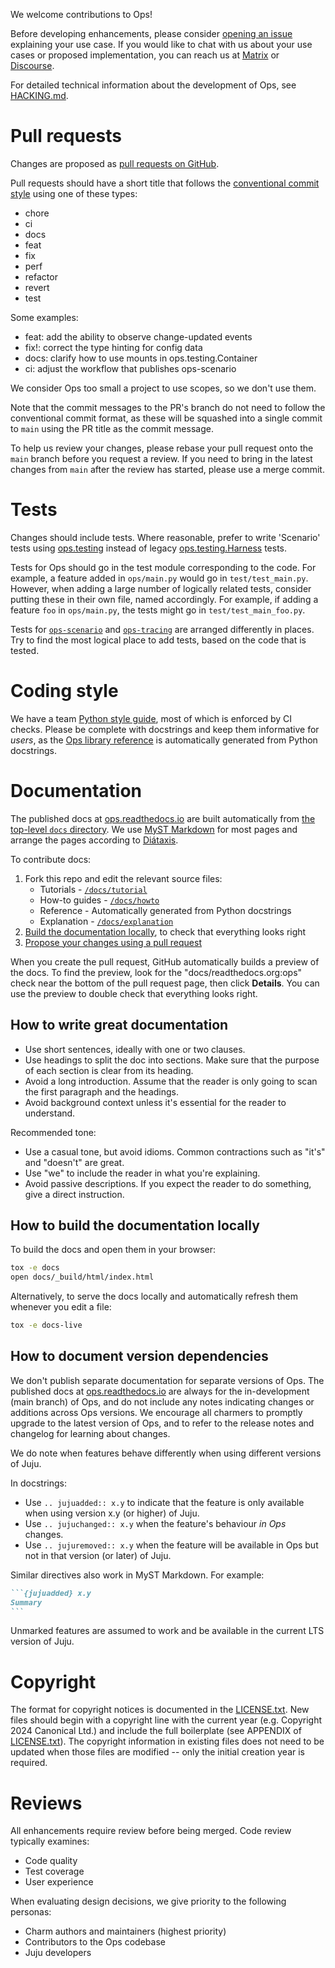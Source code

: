 We welcome contributions to Ops!

Before developing enhancements, please consider [opening an issue](https://github.com/canonical/operator/issues) explaining your use case. If you would like to chat with us about your use cases or proposed implementation, you can reach us at [Matrix](https://matrix.to/#/#charmhub-charmdev:ubuntu.com) or [Discourse](https://discourse.charmhub.io/).

For detailed technical information about the development of Ops, see [HACKING.md](./HACKING.md).

# Pull requests

Changes are proposed as [pull requests on GitHub](https://github.com/canonical/operator/pulls).

Pull requests should have a short title that follows the [conventional commit style](https://www.conventionalcommits.org/en/) using one of these types:

- chore
- ci
- docs
- feat
- fix
- perf
- refactor
- revert
- test

Some examples:

- feat: add the ability to observe change-updated events
- fix!: correct the type hinting for config data
- docs: clarify how to use mounts in ops.testing.Container
- ci: adjust the workflow that publishes ops-scenario

We consider Ops too small a project to use scopes, so we don't use them.

Note that the commit messages to the PR's branch do not need to follow the conventional commit format, as these will be squashed into a single commit to `main` using the PR title as the commit message.

To help us review your changes, please rebase your pull request onto the `main` branch before you request a review. If you need to bring in the latest changes from `main` after the review has started, please use a merge commit.

# Tests

Changes should include tests. Where reasonable, prefer to write 'Scenario' tests using [ops.testing](https://ops.readthedocs.io/en/latest/reference/ops-testing.html) instead of legacy [ops.testing.Harness](https://ops.readthedocs.io/en/latest/reference/ops-testing-harness.html) tests.

Tests for Ops should go in the test module corresponding to the code. For example, a feature added in `ops/main.py` would go in `test/test_main.py`. However, when adding a large number of logically related tests, consider putting these in their own file, named accordingly. For example, if adding a feature `foo` in `ops/main.py`, the tests might go in `test/test_main_foo.py`.

Tests for [`ops-scenario`](https://github.com/canonical/operator/tree/main/testing/tests) and [`ops-tracing`](https://github.com/canonical/operator/tree/main/tracing/test) are arranged differently in places. Try to find the most logical place to add tests, based on the code that is tested.

# Coding style

We have a team [Python style guide](./STYLE.md), most of which is enforced by CI checks. Please be complete with docstrings and keep them informative for _users_, as the [Ops library reference](https://ops.readthedocs.io/en/latest/reference/index.html) is automatically generated from Python docstrings.

# Documentation

The published docs at [ops.readthedocs.io](https://ops.readthedocs.io/en/latest/index.html) are built automatically from [the top-level `docs` directory](./docs). We use [MyST Markdown](https://mystmd.org/) for most pages and arrange the pages according to [Diátaxis](https://diataxis.fr/).

To contribute docs:

1. Fork this repo and edit the relevant source files:
    - Tutorials - [`/docs/tutorial`](./docs/tutorial)
    - How-to guides - [`/docs/howto`](./docs/howto)
    - Reference - Automatically generated from Python docstrings
    - Explanation - [`/docs/explanation`](./docs/explanation)
2. [Build the documentation locally](#how-to-build-the-documentation-locally), to check that everything looks right
3. [Propose your changes using a pull request](#pull-requests)

When you create the pull request, GitHub automatically builds a preview of the docs. To find the preview, look for the "docs/readthedocs.org:ops" check near the bottom of the pull request page, then click **Details**. You can use the preview to double check that everything looks right.

## How to write great documentation

- Use short sentences, ideally with one or two clauses.
- Use headings to split the doc into sections. Make sure that the purpose of each section is clear from its heading.
- Avoid a long introduction. Assume that the reader is only going to scan the first paragraph and the headings.
- Avoid background context unless it's essential for the reader to understand.

Recommended tone:

- Use a casual tone, but avoid idioms. Common contractions such as "it's" and "doesn't" are great.
- Use "we" to include the reader in what you're explaining.
- Avoid passive descriptions. If you expect the reader to do something, give a direct instruction.

## How to build the documentation locally

To build the docs and open them in your browser:

```sh
tox -e docs
open docs/_build/html/index.html
```

Alternatively, to serve the docs locally and automatically refresh them whenever you edit a file:

```sh
tox -e docs-live
```

## How to document version dependencies

We don't publish separate documentation for separate versions of Ops. The published docs at [ops.readthedocs.io](https://ops.readthedocs.io/en/latest/index.html) are always for the in-development (main branch) of Ops, and do not include any notes indicating changes or additions across Ops versions. We encourage all charmers to promptly upgrade to the latest version of Ops, and to refer to the release notes and changelog for learning about changes.

We do note when features behave differently when using different versions of Juju.

In docstrings:

- Use `.. jujuadded:: x.y` to indicate that the feature is only available when using version x.y (or higher) of Juju.
- Use `.. jujuchanged:: x.y` when the feature's behaviour _in Ops_ changes.
- Use `.. jujuremoved:: x.y` when the feature will be available in Ops but not in that version (or later) of Juju.

Similar directives also work in MyST Markdown. For example:

````markdown
```{jujuadded} x.y
Summary
```
````

Unmarked features are assumed to work and be available in the current LTS version of Juju.

# Copyright

The format for copyright notices is documented in the [LICENSE.txt](LICENSE.txt). New files should begin with a copyright line with the current year (e.g. Copyright 2024 Canonical Ltd.) and include the full boilerplate (see APPENDIX of [LICENSE.txt](LICENSE.txt)). The copyright information in existing files does not need to be updated when those files are modified -- only the initial creation year is required.

# Reviews

All enhancements require review before being merged. Code review typically examines:

- Code quality
- Test coverage
- User experience

When evaluating design decisions, we give priority to the following personas:

- Charm authors and maintainers (highest priority)
- Contributors to the Ops codebase
- Juju developers
